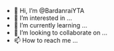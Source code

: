 - 👋 Hi, I’m @BardanraiYTA
- 👀 I’m interested in ...
- 🌱 I’m currently learning ...
- 💞️ I’m looking to collaborate on ...
- 📫 How to reach me ...

<!---
BardanraiYTA/BardanraiYTA is a ✨ special ✨ repository because its `README.md` (this file) appears on your GitHub profile.
You can click the Preview link to take a look at your changes.
--->
